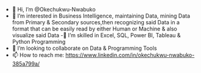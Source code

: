 - 👋 Hi, I’m @Okechukwu-Nwabuko
- 👀 I’m interested in Business Intelligence, maintaining Data, mining Data from Primary & Secondary sources,then recognizing said Data in a format that can be easily         read by either Human or Machine & also visualize said Data
 -🌱 I’m skilled in Excel, SQL, Power BI, Tableau & Python Programming
- 💞️ I’m looking to collaborate on Data & Programming Tools
- 📫 How to reach me: https://www.linkedin.com/in/okechukwu-nwabuko-385a799a/

<!---
Okechukwu-Nwabuko/Okechukwu-Nwabuko is a ✨ special ✨ repository because its `README.md` (this file) appears on your GitHub profile.
You can click the Preview link to take a look at your changes.
--->
